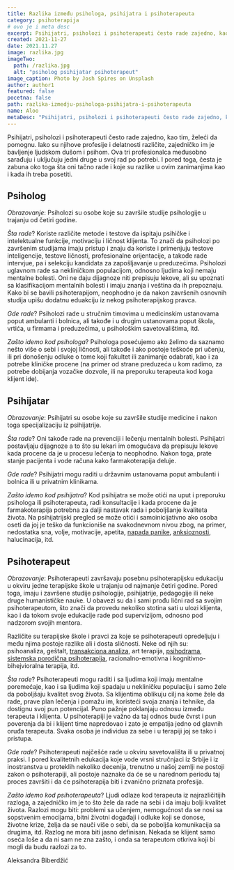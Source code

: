 ```yaml
---
title: Razlika između psihologa, psihijatra i psihoterapeuta
category: psihoterapija
# ovo je i meta desc
excerpt: Psihijatri, psiholozi i psihoterapeuti često rade zajedno, kao tim, želeći da pomognu.
created: 2021-11-27
date: 2021.11.27
image: razlika.jpg
imageTwo:
  path: /razlika.jpg
  alt: "psiholog psihijatar psihoterapeut"
image_caption: Photo by Josh Spires on Unsplash
author: author1
featured: false
pocetna: false
path: razlika-izmedju-psihologa-psihijatra-i-psihoterapeuta
name: Aloo
metaDesc: "Psihijatri, psiholozi i psihoterapeuti često rade zajedno, kao tim, želeći da pomognu."
---
```



Psihijatri, psiholozi i psihoterapeuti često rade zajedno, kao tim, želeći da pomognu. Iako su njihove profesije i delatnosti različite, zajedničko im je bavljenje ljudskom dušom i psihom. Ova tri profesionalca međusobno sarađuju i uključuju jedni druge u svoj rad po potrebi. I pored toga, česta je zabuna oko toga šta oni tačno rade i koje su razlike u ovim zanimanjima kao i kada ih treba posetiti.

## Psiholog

*Obrazovanje*: Psiholozi su osobe koje su završile studije psihologije u trajanju od četiri godine.

*Šta rade*? Koriste različite metode i testove da ispitaju psihičke i intelektualne funkcije, motivaciju i ličnost klijenta. To znači da psiholozi po završenim studijama imaju pristup i znaju da koriste i primenjuju testove inteligencije, testove ličnosti, profesionalne orijentacije, a takođe rade intervjue, pa i selekciju kandidata za zapošljavanje u preduzećima. Psiholozi uglavnom rade sa nekliničkom populacijom, odnosno ljudima koji nemaju mentalne bolesti. Oni ne daju dijagnoze niti prepisuju lekove, ali su upoznati sa klasifikacijom mentalnih bolesti i imaju znanja i veština da ih prepoznaju. Kako bi se bavili psihoterapijom, neophodno je da nakon završenih osnovnih studija upišu dodatnu eduakciju iz nekog psihoterapijskog pravca.

*Gde rade*? Psiholozi rade u stručnim timovima u medicinskim ustanovama poput ambulanti i bolnica, ali takođe i u drugim ustanovama poput škola, vrtića, u firmama i preduzećima, u psihološkim savetovalištima, itd.

*Zašto idemo kod psihologa*? Psihologa posećujemo ako želimo da saznamo nešto više o sebi i svojoj ličnosti, ali takođe i ako postoje teškoće pri učenju, ili pri donošenju odluke o tome koji fakultet ili zanimanje odabrati, kao i za potrebe kliničke procene (na primer od strane preduzeća u kom radimo, za potrebe dobijanja vozačke dozvole, ili na preporuku terapeuta kod koga klijent ide).

## Psihijatar

*Obrazovanje*: Psihijatri su osobe koje su završile studije medicine i nakon toga specijalizaciju iz psihijatrije.

*Šta rade*? Oni takođe rade na prevenciji i lečenju mentalnih bolesti. Psihijatri postavljaju dijagnoze a to što su lekari im omogućava da prepisuju lekove kada procene da je u procesu lečenja to neophodno. Nakon toga, prate stanje pacijenta i vode računa kako farmakoterapija deluje.

*Gde rade*? Psihijatri mogu raditi u državnim ustanovama poput ambulanti i bolnica ili u privatnim klinikama.

*Zašto idemo kod psihijatra*? Kod psihijatra se može otići na uput i preporuku psihologa ili psihoterapeuta, radi konsultacije i kada procene da je farmakoterapija potrebna za dalji nastavak rada i poboljšanje kvaliteta života. Na psihijatrijski pregled se može otići i samoinicijativno ako osoba oseti da joj je teško da funkcioniše na svakodnevnom nivou zbog, na primer, nedostatka sna, volje, motivacije, apetita, [napada panike](/blog/panicni-napadi/sta-su-panicni-napadi-zbog-cega-nastaju/), [anksioznosti](/blog/anksioznost-i-anksiozni-poremecaji/sta-je-aksioznost/), halucinacija, itd.

## Psihoterapeut

*Obrazovanje*: Psihoterapeuti završavaju posebnu psihoterapijsku edukaciju u okviru jedne terapijske škole u trajanju od najmanje četiri godine. Pored toga, imaju i završene studije psihologije, psihijatrije, pedagogije ili neke druge humanističke nauke. U obavezi su da i sami prođu lični rad sa svojim psihoterapeutom, što znači da provedu nekoliko stotina sati u ulozi klijenta, kao i da tokom svoje edukacije rade pod supervizijom, odnosno pod nadzorom svojih mentora. 

Različite su terapijske škole i pravci za koje se psihoterapeuti opredeljuju i među njima postoje razlike ali i dosta sličnosti. Neke od njih su: psihoanaliza, geštalt, [transakciona analiza](/blog/psihoterapijski-pravci/osnovni-principi-transakcione-analize/), art terapija, [psihodrama](/blog/psihoterapijski-pravci/psihodorama/), [sistemska porodična psihoterapija](/blog/psihoterapijski-pravci/metafora-i-sistemska-porodicna-psihoterapija/), racionalno-emotivna i kognitivno-bihejvioralna terapija, itd.

*Šta rade*? Psihoterapeuti mogu raditi i sa ljudima koji imaju mentalne poremećaje, kao i sa ljudima koji spadaju u nekliničku populaciju i samo žele da poboljšaju kvalitet svog života. Sa klijentima oblikuju cilj na kome žele da rade, prave plan lečenja i pomažu im, koristeći svoja znanja i tehnike, da dostignu svoj pun potencijal. Puno pažnje poklanjaju odnosu između terapeuta i klijenta. U psihoterapiji je važno da taj odnos bude čvrst i pun poverenja da bi i klijent time napredovao i zato je empatija jedno od glavnih oruđa terapeuta. Svaka osoba je individua za sebe i u terapiji joj se tako i pristupa.

*Gde rade*? Psihoterapeuti najčešće rade u okviru savetovališta ili u privatnoj praksi. I pored kvalitetnih edukacija koje vode vrsni stručnjaci iz Srbije i iz inostranstva u proteklih nekoliko decenija, trenutno u našoj zemlji ne postoji zakon o psihoterapiji, ali postoje naznake da će se u narednom periodu taj proces završiti i da će psihoterapija biti i zvanično priznata profesija.

*Zašto idemo kod psihoterapeuta*? Ljudi odlaze kod terapeuta iz najrazličitijih razloga, a zajedničko im je to što žele da rade na sebi i da imaju bolji kvalitet života. Razlozi mogu biti: problemi sa učenjem, nemogućnost da se nosi sa sopstvenim emocijama, bitni životni događaji i odluke koji se donose, životne krize, želja da se nauči više o sebi, da se poboljša komunikacija sa drugima, itd. Razlog ne mora biti jasno definisan. Nekada se klijent samo oseća loše a da ni sam ne zna zašto, i onda sa terapeutom otkriva koji bi mogli da budu razlozi za to.


Aleksandra Biberdžić
